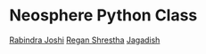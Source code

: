 # Neosphere Python Class

[Rabindra Joshi](https://github.com/therj)
[Regan Shrestha](https://github.com/Regan99)
[Jagadish](https://github.com/jugdizz)